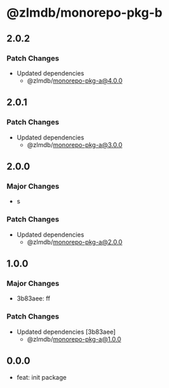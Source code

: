 # @zlmdb/monorepo-pkg-b

## 2.0.2

### Patch Changes

- Updated dependencies
  - @zlmdb/monorepo-pkg-a@4.0.0

## 2.0.1

### Patch Changes

- Updated dependencies
  - @zlmdb/monorepo-pkg-a@3.0.0

## 2.0.0

### Major Changes

- s

### Patch Changes

- Updated dependencies
  - @zlmdb/monorepo-pkg-a@2.0.0

## 1.0.0

### Major Changes

- 3b83aee: ff

### Patch Changes

- Updated dependencies [3b83aee]
  - @zlmdb/monorepo-pkg-a@1.0.0

## 0.0.0

- feat: init package
